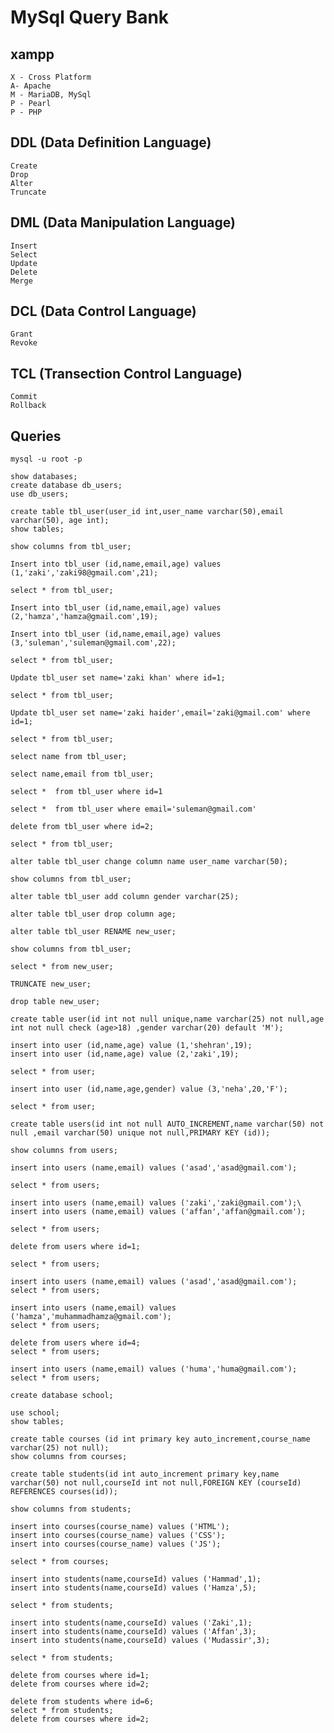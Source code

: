 # MySql Query Bank

## xampp

    X - Cross Platform
    A- Apache
    M - MariaDB, MySql
    P - Pearl
    P - PHP


##    DDL (Data Definition Language)
    Create 
    Drop
    Alter 
    Truncate


##   DML (Data Manipulation Language)
    Insert
    Select
    Update
    Delete
    Merge

##    DCL (Data Control Language)
    Grant
    Revoke

##    TCL (Transection Control Language)
    Commit
    Rollback


##  Queries

    mysql -u root -p

    show databases;
    create database db_users;
    use db_users;

    create table tbl_user(user_id int,user_name varchar(50),email varchar(50), age int);
    show tables;

    show columns from tbl_user;

    Insert into tbl_user (id,name,email,age) values (1,'zaki','zaki98@gmail.com',21);

    select * from tbl_user;

    Insert into tbl_user (id,name,email,age) values (2,'hamza','hamza@gmail.com',19);

    Insert into tbl_user (id,name,email,age) values (3,'suleman','suleman@gmail.com',22);

    select * from tbl_user;

    Update tbl_user set name='zaki khan' where id=1;
    
    select * from tbl_user;

    Update tbl_user set name='zaki haider',email='zaki@gmail.com' where id=1;

    select * from tbl_user;

    select name from tbl_user;

    select name,email from tbl_user;

    select *  from tbl_user where id=1

    select *  from tbl_user where email='suleman@gmail.com'

    delete from tbl_user where id=2;

    select * from tbl_user;

    alter table tbl_user change column name user_name varchar(50);

    show columns from tbl_user;

    alter table tbl_user add column gender varchar(25);

    alter table tbl_user drop column age;
    
    alter table tbl_user RENAME new_user;

    show columns from tbl_user;

    select * from new_user;

    TRUNCATE new_user;

    drop table new_user;

    create table user(id int not null unique,name varchar(25) not null,age int not null check (age>18) ,gender varchar(20) default 'M');

    insert into user (id,name,age) value (1,'shehran',19);
    insert into user (id,name,age) value (2,'zaki',19);

    select * from user;
     
    insert into user (id,name,age,gender) value (3,'neha',20,'F');
    
    select * from user;

    create table users(id int not null AUTO_INCREMENT,name varchar(50) not null ,email varchar(50) unique not null,PRIMARY KEY (id));

    show columns from users;

    insert into users (name,email) values ('asad','asad@gmail.com');

    select * from users;

    insert into users (name,email) values ('zaki','zaki@gmail.com');\
    insert into users (name,email) values ('affan','affan@gmail.com');

    select * from users;

    delete from users where id=1;
    
    select * from users;

    insert into users (name,email) values ('asad','asad@gmail.com');
    select * from users;

    insert into users (name,email) values ('hamza','muhammadhamza@gmail.com');
    select * from users;

    delete from users where id=4;
    select * from users;

    insert into users (name,email) values ('huma','huma@gmail.com');
    select * from users;

    create database school;

    use school;
    show tables;

    create table courses (id int primary key auto_increment,course_name varchar(25) not null);
    show columns from courses;

    create table students(id int auto_increment primary key,name varchar(50) not null,courseId int not null,FOREIGN KEY (courseId) REFERENCES courses(id));

    show columns from students;

    insert into courses(course_name) values ('HTML');
    insert into courses(course_name) values ('CSS');
    insert into courses(course_name) values ('JS');

    select * from courses;

    insert into students(name,courseId) values ('Hammad',1);
    insert into students(name,courseId) values ('Hamza',5);

    select * from students;

    insert into students(name,courseId) values ('Zaki',1);
    insert into students(name,courseId) values ('Affan',3);
    insert into students(name,courseId) values ('Mudassir',3);
    
    select * from students;

    delete from courses where id=1;
    delete from courses where id=2;

    delete from students where id=6;
    select * from students;
    delete from courses where id=2;




